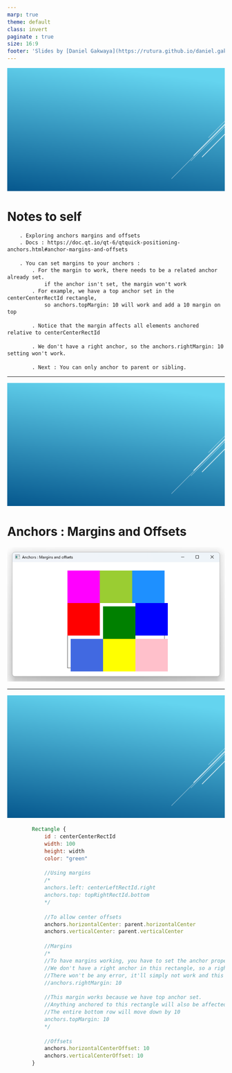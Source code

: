 ```yaml
---
marp: true
theme: default
class: invert
paginate : true
size: 16:9
footer: 'Slides by [Daniel Gakwaya](https://rutura.github.io/daniel.gakwaya/) at [LearnQtGuide](https://www.learnqt.guide/)'
---
```

![bg](images/slide_background.png)
# Notes to self
        . Exploring anchors margins and offsets
        . Docs : https://doc.qt.io/qt-6/qtquick-positioning-anchors.html#anchor-margins-and-offsets

        . You can set margins to your anchors :
            . For the margin to work, there needs to be a related anchor already set.
                if the anchor isn't set, the margin won't work
            . For example, we have a top anchor set in the centerCenterRectId rectangle,
                so anchors.topMargin: 10 will work and add a 10 margin on top

            . Notice that the margin affects all elements anchored relative to centerCenterRectId

            . We don't have a right anchor, so the anchors.rightMargin: 10 setting won't work.

            . Next : You can only anchor to parent or sibling.    
---
![bg](images/slide_background.png)
# Anchors : Margins and Offsets
![](images/1.png)

---
![bg](images/slide_background.png)
```qml
        Rectangle {
            id : centerCenterRectId
            width: 100
            height: width
            color: "green"

            //Using margins
            /*
            anchors.left: centerLeftRectId.right
            anchors.top: topRightRectId.bottom
            */

            //To allow center offsets
            anchors.horizontalCenter: parent.horizontalCenter
            anchors.verticalCenter: parent.verticalCenter

            //Margins
            /*
            //To have margins working, you have to set the anchor property on that anchor line
            //We don't have a right anchor in this rectangle, so a right margin won't work
            //There won't be any error, it'll simply not work and this may be hard to debug.
            //anchors.rightMargin: 10

            //This margin works because we have top anchor set.
            //Anything anchored to this rectangle will also be affected by the margin.
            //The entire bottom row will move down by 10
            anchors.topMargin: 10
            */

            //Offsets
            anchors.horizontalCenterOffset: 10
            anchors.verticalCenterOffset: 10
        }
```
